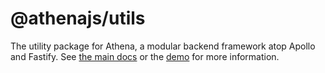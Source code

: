 # @athenajs/utils

The utility package for Athena, a modular backend framework atop Apollo and Fastify. See [the main docs](https://github.com/aldahick/athena) or the [demo](https://github.com/aldahick/athena/tree/main/packages/demo) for more information.
